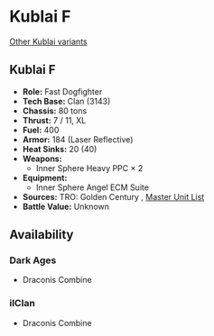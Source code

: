 # Kublai F 

[Other Kublai variants](../kublai.md) 

## Kublai F 

- **Role:** Fast Dogfighter 
- **Tech Base:** Clan (3143) 
- **Chassis:** 80 tons 
- **Thrust:** 7 / 11, XL 
- **Fuel:** 400 
- **Armor:** 184 (Laser Reflective) 
- **Heat Sinks:** 20 (40) 
- **Weapons:** 
  - Inner Sphere Heavy PPC × 2 
- **Equipment:** 
  - Inner Sphere Angel ECM Suite 
- **Sources:** TRO: Golden Century , [Master Unit List](http://masterunitlist.info/Unit/Details/7668) 
- **Battle Value:** Unknown 

## Availability 

### Dark Ages 

- Draconis Combine 

### ilClan 

- Draconis Combine 


